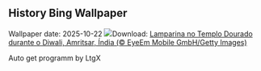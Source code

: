 ## History Bing Wallpaper
Wallpaper date: 2025-10-22
![](https://www.bing.com/th?id=OHR.DiyaDiwali_PT-BR3829249285_UHD.jpg&w=1000)Download: [Lamparina no Templo Dourado durante o Diwali, Amritsar, Índia (© EyeEm Mobile GmbH/Getty Images)](https://www.bing.com/th?id=OHR.DiyaDiwali_PT-BR3829249285_UHD.jpg)

Auto get programm by LtgX
